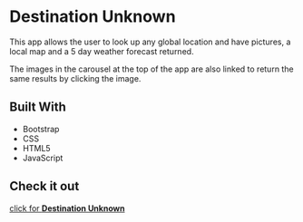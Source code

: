 # Destination Unknown

This app allows the user to look up any global location and have pictures, a local map and a 5 day weather forecast returned.

The images in the carousel at the top of the app are also linked to return the same results by clicking the image.


## Built With

* Bootstrap
* CSS
* HTML5
* JavaScript


## Check it out
  <a href="https://rgmcrary.github.io/Destination-Unknown/" target="_blank">click for **Destination Unknown**</a>



